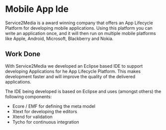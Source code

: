 # Mobile App Ide

Service2Media is a award winning company that offers an App Lifecycle Platform for developing mobile applications.
Using this platform you can write an application once, and it will then run on multiple mobile platforms like Apple, Android, Microsoft, Blackberry and Nokia.

## Work Done
With Service2Media we developed an Eclipse based IDE to support developing Applications for he App Lifecycle Platform.
This makes development faster and will improve the quality of the delivered applications.

The IDE being developed is based on Eclipse and uses (amongst others) the following components:

* Ecore / EMF for defining the meta model
* Xtext for developing the editors
* Xtend for validation
* Tycho for continuous integration


